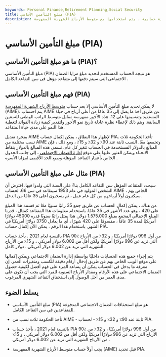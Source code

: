 ```yaml
---
keywords: Personal Finance,Retirement Planning,Social Security
title: مبلغ التأمين الأساسي (PIA)
description: مبلغ التأمين الأساسي هو عملية حسابية ، يتم استخدامها مع متوسط الأرباح الشهرية المفهرسة (AIME) ، لتحديد مزايا الضمان الاجتماعي للشخص.
---
```


# مبلغ التأمين الأساسي (PIA)
## ما هو مبلغ التأمين الأساسي (PIA)؟

مبلغ التأمين الأساسي (PIA) هو نتيجة الحساب المستخدم لتحديد مبلغ مزايا الضمان الاجتماعي التي سيتم دفعها إلى متقاعد مؤهل في سن التقاعد الكامل .

## فهم مبلغ التأمين الأساسي (PIA)

لا يمكن تحديد مبلغ التأمين الأساسي إلا بعد حساب [متوسط الأرباح الشهرية المفهرسة](/aime) (AIME). يتم احتساب AIME عن طريق أخذ ما يصل إلى 35 عامًا من أعلى أرباح في حياة المستفيد وتقسيمها على 12. هذه الأجور مفهرسة مقابل متوسط الراتب الوطني للسنتين السابقة. ويتم ذلك لإعطاء نظرة عادلة تاريخ نمو الأجور ولتقدير كيفية زيادة الفوائد لتغطية هذا النمو على مدى حياة المتقاعد.

بمجرد تعديل AIME لإظهار هذا النطاق ، يمكن إكمال حساب PIA. تأخذ الحكومة ثلاث نسب مختلفة من AIME وتجمعها معًا. النسب ثابتة عند 90٪ و 32٪ و 15٪ ، ومع ذلك ، فإن المبالغ بالدولار المستخدمة في الحساب تتغير كل عام. تسمى هذه المبالغ بالدولار بنقاط الانحناء ويمكن العثور عليها على موقع [إدارة الضمان الاجتماعي](/ssa) ، إلى جانب الجدول الخاص بأعمار التقاعد المؤهلة وصيغ الحد الأقصى لمزايا الأسرة .

## مثال على مبلغ التأمين الأساسي (PIA)

سيحدد المتقاعد المؤهل سن التقاعد الكامل بناءً على السنة التي ولدوا فيها. افترض أن الشخص المولود في عام 1953 سيتقاعد في سن 66. لحساب AIME الخاص بهم ، سيكتبون أولاً أرباحهم من كل عام عمل ، ثم يسحبون أعلى 35 عامًا من الدخل.

من هناك ، يمكن إكمال الحساب عن طريق جمع 35 راتبًا سنويًا معًا ثم قسمة هذا المبلغ على 420 ، وهو عدد الأشهر في 35 عامًا. باستخدام معلومات هذا المتقاعد كمثال ، قدرنا المبلغ الإجمالي المجمع بمبلغ 1.575.000 دولار. هذا يمثل راتبًا سنويًا قدره 45000 دولارًا أمريكيًا لمدة 35 عامًا ، مقسومًا على 420 شهرًا ، أي ما يعادل 3750 دولارًا أمريكيًا في الشهر. باستخدام هذا الرقم ، يمكن الآن إكمال حساب PIA.

بالنسبة لعام 2021 ، يأخذ حساب PIA 90٪ من أول 996 دولارًا أمريكيًا ، و 32٪ من الأرباح التي تزيد عن 996 دولارًا أمريكيًا ولكن أقل من 6،002 دولار أمريكي ، و 15٪ من الأرباح الشهرية التي تزيد عن 6،002 دولار أمريكي . دولار كامل.

يتم إجراء جميع هذه الحسابات داخليًا بواسطة إدارة الضمان الاجتماعي ويمكن إكمالها على موقع الويب الخاص بهم عن طريق إدخال أرقام دقيقة للكسب ومتغيرات العمر. إن معرفة ما يدخل في الحساب يمكن أن يساعد المرء على فهم أفضل لكيفية حصول الضمان الاجتماعي على هذه الأرقام ومقدار الأرباح السنوية للفرد التي يجب أن تكون على مدى العمر من أجل الوصول إلى استحقاق التقاعد الشهري المرغوب.

## يسلط الضوء

- مبلغ التأمين الأساسي (PIA) هو مبلغ استحقاقات الضمان الاجتماعي المدفوعة للمتقاعدين في سن التقاعد الكامل.

- تأخذ الحكومة ثلاث نسب من AIME - ثابتة عند 90٪ و 32٪ و 15٪ - لحساب PIA.

- بالنسبة لعام 2021 ، يأخذ حساب PIA 90٪ من أول 996 دولارًا أمريكيًا ، و 32٪ من الأرباح التي تزيد عن 996 دولارًا أمريكيًا ولكن أقل من 6،002 دولار أمريكي ، و 15٪ من الأرباح الشهرية التي تزيد عن 6،002 دولار أمريكي .

- يجب أولاً حساب متوسط الأرباح الشهرية المفهرسة (AIME) قبل تحديد PIA.

